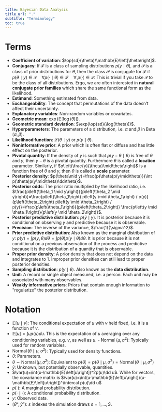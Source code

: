 ```yaml
---
title: Bayesian Data Analysis
title_url: "."
subtitle: "Terminology"
toc: true
---
```


$$
\newcommand{\op}{\operatorname}
\newcommand{\sd}{\op{sd}}
\newcommand{\var}{\op{var}}
\newcommand{\logit}{\op{logit}}
\newcommand{\J}{\op{J}}
$$

# Terms

- **Coefficient of variation**: $\op{sd}(\theta)/\mathbb{E}\left[\theta\right]$.
- **Conjugacy**: If $\mathcal{F}$ is a class of sampling distributions
  $p(y\mid\theta)$, and $\mathcal{P}$ is a class of prior distributions for
  $\theta$, then the class $\mathcal{P}$ is conjugate for $\mathcal{F}$ if
  $p(\theta\mid y)\in \mathcal{P}\quad\forall p(\cdot\mid\theta)\in \mathcal{F}\quad\forall\;
  p(\cdot)\in \mathcal{P}$. This is trivial if you take $\mathcal{P}$ to be the
  class of all distributions. Ergo, we are often interested in **natural
  conjugate prior families** which share the same functional form as the
  likelihood.
- **Estimand**: Something estimated from data.
- **Exchangeability**: The concept that permutations of the data doesn't affect their uncertainty.
- **Explanatory variables**: Non-random variables or covariates.
- **Geometric mean**: $\exp\left(\mathbb{E}\left[\log(\theta)\right]\right)$.
- **Geometric standard deviation**: $\exp(\op{sd}(\log(\theta)))$.
- **Hyperparameters**: The parameters of a distribution, i.e. $\alpha$ and
  $\beta$ in $\operatorname{Beta}\left(\alpha,\beta\right)$.
- **Likelihood function**: $\mathcal{L}(\theta\mid y)$ or $p(y\mid\theta)$.
- **Noninformative prior**: A prior which is often flat or diffuse and has
  little effect on the posterior.
- **Pivotal quantity**: If the density of $y$ is such that $p(y-\theta\mid\theta)$ is free of $\theta$ and $y$, then $y-\theta$ is a pivotal quantity. Furthermore $\theta$ is called a **location** parameter. Similarly, if $p\left(\frac{y}{\theta}\mid\theta\right)$ is a function free of $\theta$ and $y$, then $\theta$ is called a **scale** parameter.
- **Posterior density**: $p(\theta\mid y)=\frac{p(\theta)p(y\mid\theta)}{\int p(\theta)p(y\mid\theta)\dd\theta}$.
- **Posterior odds**: The prior ratio multiplied by the likelihood ratio, i.e. $\frac{p\left(\theta_1 \mid y\right)}{p\left(\theta_2 \mid y\right)}=\frac{p\left(\theta_1\right) p\left(y \mid \theta_1\right) / p(y)}{p\left(\theta_2\right) p\left(y \mid \theta_2\right) / p(y)}=\frac{p\left(\theta_1\right)}{p\left(\theta_2\right)} \frac{p\left(y \mid \theta_1\right)}{p\left(y \mid \theta_2\right)}$.
- **Posterior predictive distribution**: $p(\tilde{y}\mid y)$. It is posterior because it is conditional on observing $y$ and predictive because it is observable.
- **Precision**: The inverse of the variance, $\frac{1}{\sigma^2}$.
- **Prior predictive distribution**: Also known as the marginal distribution of $y$: $p(y)=\int p(y,\theta)\dd\theta=\int p(\theta)p(y\mid\theta)\dd\theta$. It is prior because it is not conditional on a previous observation of the process and predictive because it is the distribution of a quantity that is observable.
- **Proper prior density**: A prior density that does not depend on the data and integrates to 1. Improper prior densities can still lead to proper posterior densities.
- **Sampling distribution**: $p(y\mid\theta)$. Also known as the **data distribution**.
- **Unit**: A record or single object measured, i.e. a person. Each unit may be associated with many observables.
- **Weakly informative priors**: Priors that contain enough information to "regularize" the posterior distribution.

# Notation

- $\mathbb{E}\left[u\mid v\right]$: The conditional expectation of $u$ with $v$ held fixed, i.e. it is a function of $v$.
- $\mathbb{E}\left[u\right]=\int up(u)\dd u$. This is the expectation of $u$ averaging over any conditioning variables, e.g. $v$, as well as $u$. - $\operatorname{Normal}\left(\mu,\sigma^2\right)$: Typically used for random variables.
- $\operatorname{Normal}\left(\theta\mid\mu,\sigma^2\right)$: Typically used for density functions.
- $\theta$: Parameters.
- $\theta\sim \operatorname{Normal}\left(\mu,\sigma^2\right)$: Equivalent to $p(\theta)=p(\theta\mid\mu,\sigma^2)=\operatorname{Normal}\left(\theta\mid\mu,\sigma^2\right)$
- $\tilde{y}$: Unknown, but potentially observable, quantities.
- $\var(u)=\int(u-\mathbb{E}\left[u\right])^2p(u)\dd u$. While for vectors, the covariance matrix is $\var(u)=\int(u-\mathbb{E}\left[u\right])(u-\mathbb{E}\left[u\right])^\intercal p(u)\dd u$
- $p(\cdot)$: A marginal probability distribution.
- $p(\cdot\mid\cdot)$: A conditional probability distribution.
- $y$: Observed data.
- $(\theta^s,\tilde{y}^s)$: $s$ indexes the simulation draws $s=1,\ldots,S$.
